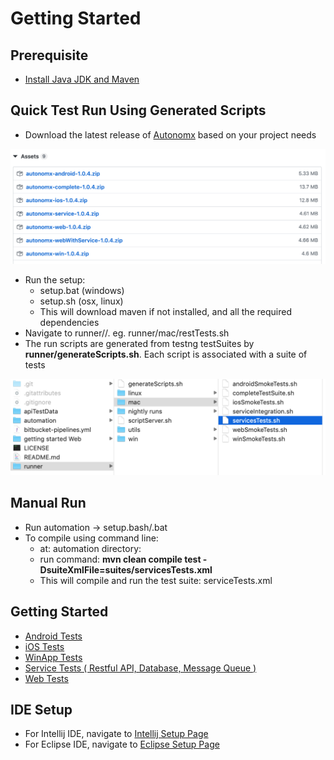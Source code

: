 # Getting Started

## Prerequisite

* [Install Java JDK and Maven](https://docs.autonomx.io/prerequisites)

## Quick Test Run Using Generated Scripts

* Download the latest release of [Autonomx](https://github.com/autonomx/Autonomx/releases) based on your project needs

![choose the platform to test](../.gitbook/assets/image%20%2896%29.png)

* Run the setup: 
  * setup.bat \(windows\)
  * setup.sh \(osx, linux\)
  * This will download maven if not installed, and all the required dependencies
* Navigate to runner//. eg. runner/mac/restTests.sh
* The run scripts are generated from testng testSuites by **runner/generateScripts.sh**. Each script is associated with a suite of tests

![](../.gitbook/assets/image%20%28114%29.png)

## Manual Run

* Run automation -&gt; setup.bash/.bat
* To compile using command line:
  * at: automation directory:
  * run command: **mvn clean compile test -DsuiteXmlFile=suites/servicesTests.xml**
  * This will compile and run the test suite: serviceTests.xml

## Getting Started

* [Android Tests](https://docs.autonomx.io/getting-started/android-tests)
* [iOS Tests](https://docs.autonomx.io/getting-started/ios-tests)
* [WinApp Tests](https://docs.autonomx.io/getting-started/winapp-tests)
* [Service Tests \( Restful API, Database, Message Queue \)](https://docs.autonomx.io/getting-started/service-tests)
* [Web Tests](https://docs.autonomx.io/getting-started/web-tests)

## IDE Setup

* For Intellij IDE, navigate to [Intellij Setup Page](https://docs.autonomx.io/getting-started/ide/intellij)
* For Eclipse IDE, navigate to [Eclipse Setup Page](https://docs.autonomx.io/getting-started/ide/eclipse)



